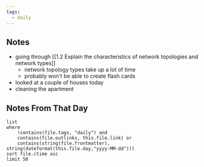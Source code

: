 ```yaml
---
tags:
  - daily
---
```

## Notes

- going through [[1.2 Explain the characteristics of network topologies and network types]]
	- network topology types take up a lot of time
	- probably won't be able to create flash cards
- looked at a couple of houses today
- cleaning the apartment

## Notes From That Day

```dataview
list
where
	!contains(file.tags, "daily") and
	contains(file.outlinks, this.file.link) or
	contains(string(file.frontmatter), string(dateformat(this.file.day,"yyyy-MM-dd")))
sort file.ctime asc
limit 50
```